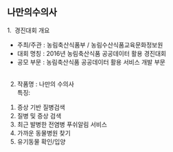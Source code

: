 ## 나만의수의사
1.  경진대회 개요    <br>
- 주최/주관 : 농림축산식품부 / 농림수산식품교육문화정보원    <br>
- 대회 명칭 : 2016년 농림축산식품 공공데이터 활용 경진대회    <br>
- 공모 부문 : 농림축산식품 공공데이터 활용 서비스 개발 부문 <br><Br>

2. 작품명 : 나만의 수의사 <Br>
특징:    <br>
1) 증상 기반 질병검색<br>
2) 질병 및 증상 검색  <Br>
3) 최근 발병한 전염병 푸쉬알림 서비스    <br>
4) 가까운 동물병원 찾기  <Br>
5) 유기동물 확인/입양
